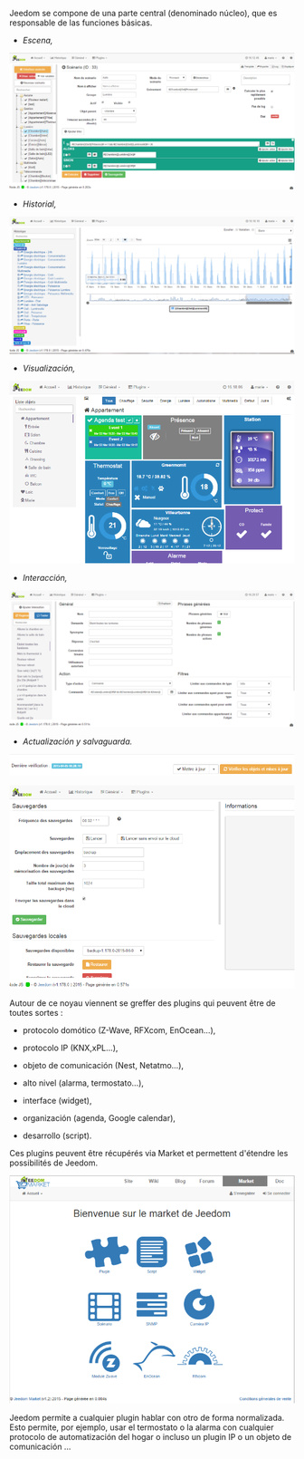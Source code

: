 Jeedom se compone de una parte central (denominado núcleo), que es responsable de las funciones básicas.

-   *Escena,*

![Página de escenas](../images/doc-presentation-scenario.png)

-   *Historial,*

![Página de Historial](../images/doc-presentation-historique.png)

-   *Visualización,*

![Página de Dashboard](../images/doc-presentation-affichage.png)

-   *Interacción,*

![Page Interaction](../images/doc-presentation-interaction.png)

-   *Actualización y salvaguarda.*

![Page Mise à jour](../images/doc-presentation-maj.png)

![Page Sauvegarde](../images/doc-presentation-sauvegarde.png)

Autour de ce noyau viennent se greffer des plugins qui peuvent être de toutes sortes :

-   protocolo domótico (Z-Wave, RFXcom, EnOcean…),

-   protocolo IP (KNX,xPL…),

-   objeto de comunicación (Nest, Netatmo…),

-   alto nivel (alarma, termostato…),

-   interface (widget),

-   organización (agenda, Google calendar),

-   desarrollo (script).

Ces plugins peuvent être récupérés via Market et permettent d'étendre les possibilités de Jeedom.

![Page Market](../images/doc-presentation-market.png)

Jeedom permite a cualquier plugin hablar con otro de forma normalizada. Esto permite, por ejemplo, usar el termostato o la alarma con cualquier protocolo de automatización del hogar o incluso un plugin IP o un objeto de comunicación …

